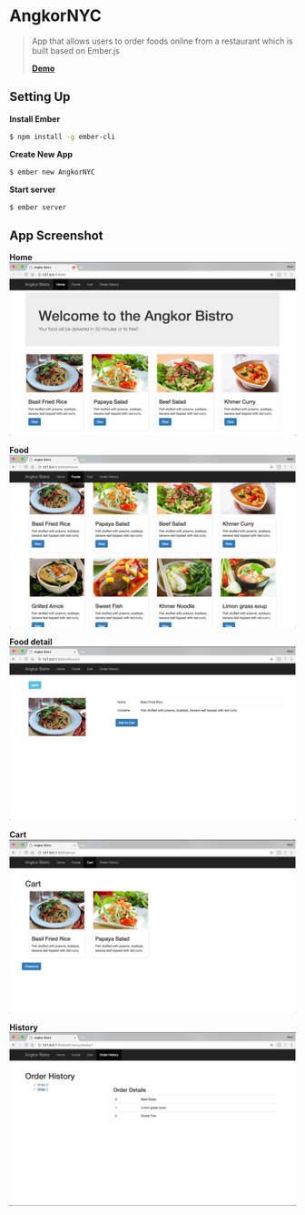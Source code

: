 # AngkorNYC
> App that allows users to order foods online from a restaurant which is built based on Ember.js
>
> [**Demo**](https://arunras.github.io/angkornyc/)
## Setting Up
**Install Ember**
```bash
$ npm install -g ember-cli
```

**Create New App**

```bash
$ ember new AngkorNYC
```

**Start server**

```bash
$ ember server
```

## App Screenshot 
**Home**
![Home](https://github.com/arunras/angkornyc/blob/master/public/imgs/home.png "Home")


**Food**
![Food](https://github.com/arunras/angkornyc/blob/master/public/imgs/food.png "Food")

**Food detail**
![Food Detail](https://github.com/arunras/angkornyc/blob/master/public/imgs/food_detail.png "Food Detail")

**Cart**
![Cart](https://github.com/arunras/angkornyc/blob/master/public/imgs/cart.png "Cart")

**History**
![History](https://github.com/arunras/angkornyc/blob/master/public/imgs/history.png "History")

